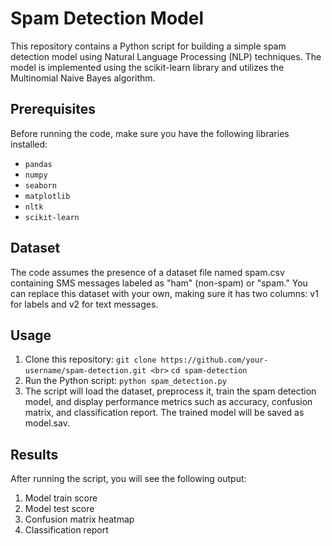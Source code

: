 # Spam Detection Model

This repository contains a Python script for building a simple spam detection model using Natural Language Processing (NLP) techniques. The model is implemented using the scikit-learn library and utilizes the Multinomial Naive Bayes algorithm.

## Prerequisites

Before running the code, make sure you have the following libraries installed:
- `pandas`
- `numpy`
- `seaborn`
- `matplotlib`
- `nltk`
- `scikit-learn`

## Dataset

The code assumes the presence of a dataset file named spam.csv containing SMS messages labeled as "ham" (non-spam) or "spam." You can replace this dataset with your own, making sure it has two columns: v1 for labels and v2 for text messages.

## Usage
1. Clone this repository:
`
git clone https://github.com/your-username/spam-detection.git <br>
`
`
cd spam-detection
`
2. Run the Python script:
`
python spam_detection.py
`
3. The script will load the dataset, preprocess it, train the spam detection model, and display performance metrics such as accuracy, confusion matrix, and classification report. The trained model will be saved as model.sav.

## Results

After running the script, you will see the following output:
1. Model train score
2. Model test score
3. Confusion matrix heatmap
4. Classification report
